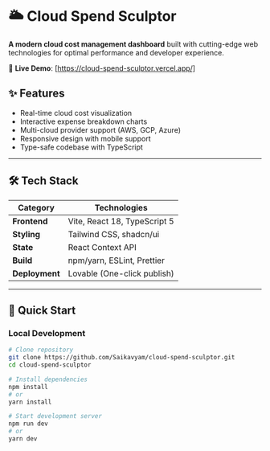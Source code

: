 # 🌥️ Cloud Spend Sculptor

**A modern cloud cost management dashboard** built with cutting-edge web technologies for optimal performance and developer experience.

🔗 **Live Demo**: [https://cloud-spend-sculptor.vercel.app/]


## ✨ Features
- Real-time cloud cost visualization
- Interactive expense breakdown charts
- Multi-cloud provider support (AWS, GCP, Azure)
- Responsive design with mobile support
- Type-safe codebase with TypeScript

---

## 🛠️ Tech Stack

| Category        | Technologies                          |
|----------------|--------------------------------------|
| **Frontend**   | Vite, React 18, TypeScript 5         |
| **Styling**    | Tailwind CSS, shadcn/ui              |
| **State**      | React Context API                    |
| **Build**      | npm/yarn, ESLint, Prettier           |
| **Deployment** | Lovable (One-click publish)          |

---


 
## 🚀 Quick Start

### Local Development
```bash
# Clone repository
git clone https://github.com/Saikavyam/cloud-spend-sculptor.git
cd cloud-spend-sculptor

# Install dependencies
npm install
# or
yarn install

# Start development server
npm run dev
# or
yarn dev

